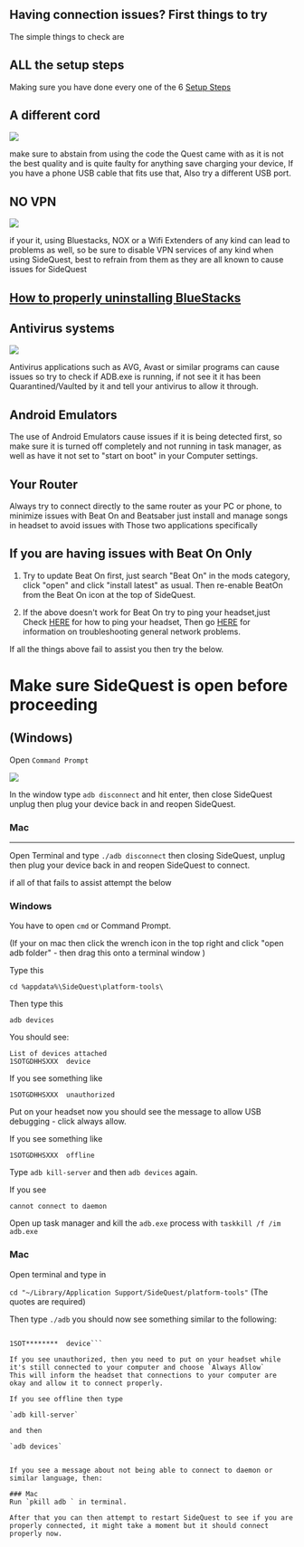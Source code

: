 Having connection issues? First things to try
---

The simple things to check are

ALL the setup steps
---

Making sure you have done every one of the 6 
[Setup Steps](https://sidequestvr.com/#/setup-howto) 


A different cord
----

![](https://cdn.discordapp.com/attachments/608376262347587595/609880483286876218/Screenshot_1163.png)

make sure to abstain from using the code the Quest came with as it is not the best quality and is quite faulty for anything save charging your device, If you have a phone USB cable that fits use that, Also try a different USB port.


NO VPN
----

![](https://cdn.discordapp.com/attachments/608376262347587595/609881862956908564/Screenshot_1164.png)

if your it, using Bluestacks, NOX or a Wifi Extenders of any kind can lead to problems as well, so be sure to disable VPN services of any kind when using SideQuest, best to refrain from them as they are all known to cause issues for SideQuest

## [How to properly uninstalling BlueStacks](https://github.com/the-expanse/SideQuest/wiki/BlueStacks-is-causing-issues,-how-do-i-remove-it)

Antivirus systems
----

![](https://cdn.discordapp.com/attachments/608376262347587595/609882817962442752/Screenshot_1165.png)

Antivirus applications such as AVG, Avast or similar programs can cause issues so try to check if ADB.exe is running, if not see it it has been Quarantined/Vaulted by it and tell your antivirus to allow it through.


Android Emulators
----

The use of Android Emulators cause issues if it is being detected first, so make sure it is turned off completely and not running in task manager, as well as have it not set to "start on boot" in your Computer settings.


Your Router
----

Always try to connect directly to the same router as your PC or phone, to minimize issues with Beat On and Beatsaber just install and manage songs in headset to avoid issues with Those two applications specifically 

If you are having issues with Beat On Only
----

1. Try to update Beat On first, just search "Beat On" in the mods category, click "open" and click "install latest" as usual. Then re-enable BeatOn from the Beat On icon at the top of SideQuest.

2. If the above doesn't work for Beat On try to ping your headset,just Check [HERE](https://www.lifewire.com/how-to-ping-computer-or-website-818405) for how to ping your headset, Then go [HERE](https://www.makeuseof.com/tag/7-simple-steps-diagnose-network-problem/) for information on troubleshooting general network problems.


If all the things above fail to assist you then try the below.

Make sure SideQuest is open before proceeding 
=====================
<!--This next bit will be tricky so make sure to only do it if no other options available work

if you're still having issues with ADB try the below

[Entire ADB folder](https://dl.google.com/android/repository/platform-tools-latest-windows.zip)

Just unzip this, then in sidequest head to settings and click open main app folder
then look for the same folder (Platform tools) and go into it, copy and paste all the files and folders from this into it and click replace all, then reboot sidequest.-->



(Windows)
----
Open `Command Prompt`

![](https://cdn.discordapp.com/attachments/608376262347587595/609878697540976827/Screenshot_1162.png)

In the window type `adb disconnect` and hit enter, then close SideQuest unplug then plug your device back in and reopen SideQuest.

### Mac
----

Open Terminal and type `./adb disconnect` then closing SideQuest, unplug then plug your device back in and reopen SideQuest to connect.


if all of that fails to assist attempt the below


### Windows
You have to open `cmd` or Command Prompt. 

(If your on mac then click the wrench icon in the top right and click "open adb folder" - then drag this onto a terminal window )

Type this

`cd %appdata%\SideQuest\platform-tools\`<br>

Then type this

`adb devices`<br>

You should see:
```
List of devices attached
1SOTGDHHSXXX  device
```

If you see something like 

`1SOTGDHHSXXX  unauthorized`

Put on your headset now you should see the message to allow USB debugging - click always allow. 

If you see something like 

`1SOTGDHHSXXX  offline`

Type `adb kill-server` and then `adb devices` again.

If you see

`cannot connect to daemon`

Open up task manager and kill the `adb.exe` process with `taskkill /f /im adb.exe`





### Mac 
Open terminal and type in

`cd "~/Library/Application Support/SideQuest/platform-tools"`
(The quotes are required)

Then type `./adb` you should now see something similar to the following:

```List of devices attached

1SOT********  device```

If you see unauthorized, then you need to put on your headset while it's still connected to your computer and choose `Always Allow`
This will inform the headset that connections to your computer are okay and allow it to connect properly.

If you see offline then type 

`adb kill-server`

and then 

`adb devices`


If you see a message about not being able to connect to daemon or similar language, then:

### Mac
Run `pkill adb ` in terminal.

After that you can then attempt to restart SideQuest to see if you are properly connected, it might take a moment but it should connect properly now.